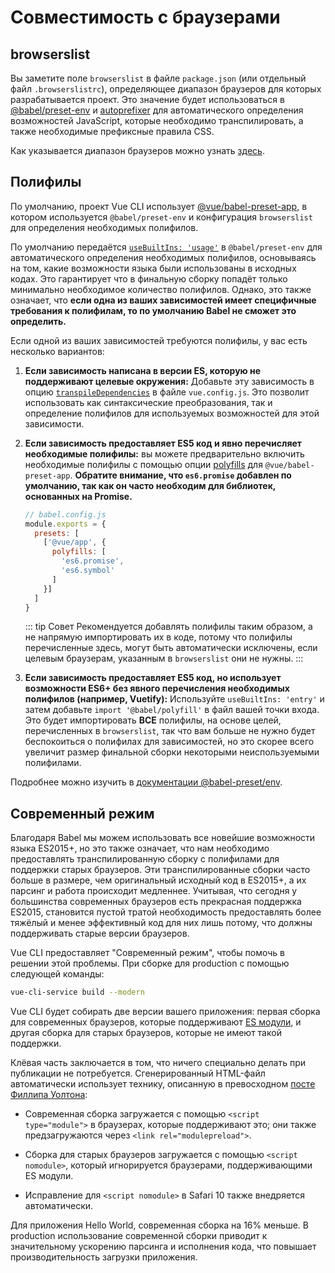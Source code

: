 # Совместимость с браузерами

## browserslist

Вы заметите поле `browserslist` в файле `package.json` (или отдельный файл `.browserslistrc`), определяющее диапазон браузеров для которых разрабатывается проект. Это значение будет использоваться в [@babel/preset-env][babel-preset-env] и [autoprefixer][autoprefixer] для автоматического определения возможностей JavaScript, которые необходимо транспилировать, а также необходимые префиксные правила CSS.

Как указывается диапазон браузеров можно узнать [здесь][browserslist].

## Полифилы

По умолчанию, проект Vue CLI использует [@vue/babel-preset-app][babel-preset-env], в котором используется `@babel/preset-env` и конфигурация `browserslist` для определения необходимых полифилов.

По умолчанию передаётся [`useBuiltIns: 'usage'`](https://new.babeljs.io/docs/en/next/babel-preset-env.html#usebuiltins-usage) в `@babel/preset-env`  для автоматического определения необходимых полифилов, основываясь на том, какие возможности языка были использованы в исходных кодах. Это гарантирует что в финальную сборку попадёт только минимально необходимое количество полифилов. Однако, это также означает, что **если одна из ваших зависимостей имеет специфичные требования к полифилам, то по умолчанию Babel не сможет это определить.**

Если одной из ваших зависимостей требуются полифилы, у вас есть несколько вариантов:

1. **Если зависимость написана в версии ES, которую не поддерживают целевые окружения:** Добавьте эту зависимость в опцию [`transpileDependencies`](../config/#transpiledependencies) в файле `vue.config.js`. Это позволит использовать как синтаксические преобразования, так и определение полифилов для используемых возможностей для этой зависимости.

2. **Если зависимость предоставляет ES5 код и явно перечисляет необходимые полифилы:** вы можете предварительно включить необходимые полифилы с помощью опции [polyfills](https://github.com/vuejs/vue-cli/tree/dev/packages/%40vue/babel-preset-app#polyfills) для `@vue/babel-preset-app`. **Обратите внимание, что `es6.promise` добавлен по умолчанию, так как он  часто необходим для библиотек, основанных на Promise.**

    ``` js
    // babel.config.js
    module.exports = {
      presets: [
        ['@vue/app', {
          polyfills: [
            'es6.promise',
            'es6.symbol'
          ]
        }]
      ]
    }
    ```

    ::: tip Совет
    Рекомендуется добавлять полифилы таким образом, а не напрямую импортировать их в коде, потому что полифилы перечисленные здесь, могут быть автоматически исключены, если целевым браузерам, указанным в `browserslist` они не нужны.
    :::

3. **Если зависимость предоставляет ES5 код, но использует возможности ES6+ без явного перечисления необходимых полифилов (например, Vuetify):** Используйте `useBuiltIns: 'entry'` и затем добавьте `import '@babel/polyfill'` в файл вашей точки входа. Это будет импортировать **ВСЕ** полифилы, на основе целей, перечисленных в `browserslist`, так что вам больше не нужно будет беспокоиться о полифилах для зависимостей, но это скорее всего увеличит размер финальной сборки некоторыми неиспользуемыми полифилами.

Подробнее можно изучить в [документации @babel-preset/env](https://new.babeljs.io/docs/en/next/babel-preset-env.html#usebuiltins-usage).

## Современный режим

Благодаря Babel мы можем использовать все новейшие возможности языка ES2015+, но это также означает, что нам необходимо предоставлять транспилированную сборку с полифилами для поддержки старых браузеров. Эти транспилированные сборки часто больше в размере, чем оригинальный исходный код в ES2015+, а их парсинг и работа происходит медленнее. Учитывая, что сегодня у большинства современных браузеров есть прекрасная поддержка ES2015, становится пустой тратой необходимость предоставлять более тяжёлый и менее эффективный код для них лишь потому, что должны поддерживать старые версии браузеров.

Vue CLI предоставляет "Современный режим", чтобы помочь в решении этой проблемы. При сборке для production с помощью следующей команды:

``` bash
vue-cli-service build --modern
```

Vue CLI будет собирать две версии вашего приложения: первая сборка для современных браузеров, которые поддерживают [ES модули](https://jakearchibald.com/2017/es-modules-in-browsers/), и другая сборка для старых браузеров, которые не имеют такой поддержки.

Клёвая часть заключается в том, что ничего специально делать при публикации не потребуется. Сгенерированный HTML-файл автоматически использует технику, описанную в превосходном [посте Филлипа Уолтона](https://philipwalton.com/articles/deploying-es2015-code-in-production-today/):

- Современная сборка загружается с помощью `<script type="module">` в браузерах, которые поддерживают это; они также предзагружаются через `<link rel="modulepreload">`.

- Сборка для старых браузеров загружается с помощью `<script nomodule>`, который игнорируется браузерами, поддерживающими ES модули.

- Исправление для `<script nomodule>` в Safari 10 также внедряется автоматически.

Для приложения Hello World, современная сборка на 16% меньше. В production использование современной сборки приводит к значительному ускорению парсинга и исполнения кода, что повышает производительность загрузки приложения.

[autoprefixer]: https://github.com/postcss/autoprefixer
[babel-preset-env]: https://new.babeljs.io/docs/en/next/babel-preset-env.html
[browserslist]: https://github.com/ai/browserslist
